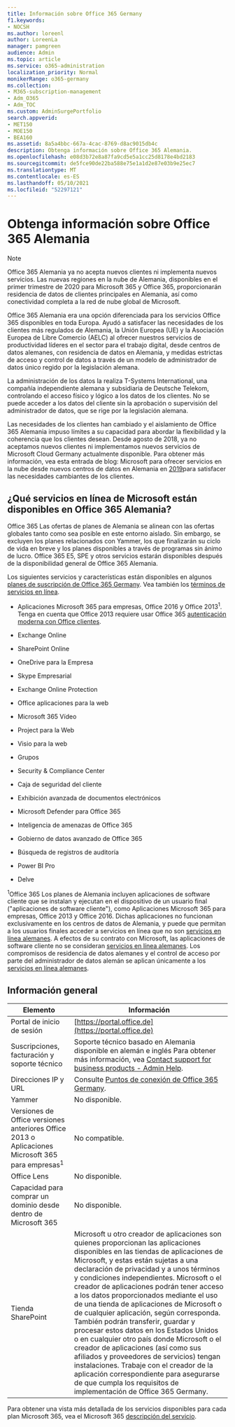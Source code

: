 ```yaml
---
title: Información sobre Office 365 Germany
f1.keywords:
- NOCSH
ms.author: loreenl
author: LoreenLa
manager: pamgreen
audience: Admin
ms.topic: article
ms.service: o365-administration
localization_priority: Normal
monikerRange: o365-germany
ms.collection:
- M365-subscription-management
- Adm_O365
- Adm_TOC
ms.custom: AdminSurgePortfolio
search.appverid:
- MET150
- MOE150
- BEA160
ms.assetid: 8a5a4bbc-667a-4cac-8769-d8ac9015db4c
description: Obtenga información sobre Office 365 Alemania.
ms.openlocfilehash: e08d3b72e8a87fa9cd5e5a1cc25d8178e4bd2183
ms.sourcegitcommit: de5fce90de22ba588e75e1a1d2e87e03b9e25ec7
ms.translationtype: MT
ms.contentlocale: es-ES
ms.lasthandoff: 05/10/2021
ms.locfileid: "52297121"
---
```

# <a name="learn-about-office-365-germany"></a>Obtenga información sobre Office 365 Alemania

> [!NOTE]
> Office 365 Alemania ya no acepta nuevos clientes ni implementa nuevos servicios. Las nuevas regiones en la nube de Alemania, disponibles en el primer trimestre de 2020 para Microsoft 365 y Office 365, proporcionarán residencia de datos de clientes principales en Alemania, así como conectividad completa a la red de nube global de Microsoft.

Office 365 Alemania era una opción diferenciada para los servicios Office 365 disponibles en toda Europa. Ayudó a satisfacer las necesidades de los clientes más regulados de Alemania, la Unión Europea (UE) y la Asociación Europea de Libre Comercio (AELC) al ofrecer nuestros servicios de productividad líderes en el sector para el trabajo digital, desde centros de datos alemanes, con residencia de datos en Alemania, y medidas estrictas de acceso y control de datos a través de un modelo de administrador de datos único regido por la legislación alemana.
  
La administración de los datos la realiza T-Systems International, una compañía independiente alemana y subsidiaria de Deutsche Telekom, controlando el acceso físico y lógico a los datos de los clientes. No se puede acceder a los datos del cliente sin la aprobación o supervisión del administrador de datos, que se rige por la legislación alemana.
  
Las necesidades de los clientes han cambiado y el aislamiento de Office 365 Alemania impuso límites a su capacidad para abordar la flexibilidad y la coherencia que los clientes desean. Desde agosto de 2018, ya no aceptamos nuevos clientes ni implementamos nuevos servicios de Microsoft Cloud Germany actualmente disponible. Para obtener más información, vea esta entrada de blog: Microsoft para ofrecer servicios en la nube desde nuevos centros de datos en Alemania en [2019](https://go.microsoft.com/fwlink/p/?linkid=839016)para satisfacer las necesidades cambiantes de los clientes.
  
## <a name="which-microsoft-online-services-are-available-in-office-365-germany"></a>¿Qué servicios en línea de Microsoft están disponibles en Office 365 Alemania?

Office 365 Las ofertas de planes de Alemania se alinean con las ofertas globales tanto como sea posible en este entorno aislado. Sin embargo, se excluyen los planes relacionados con Yammer, los que finalizarán su ciclo de vida en breve y los planes disponibles a través de programas sin ánimo de lucro. Office 365 E5, SPE y otros servicios estarán disponibles después de la disponibilidad general de Office 365 Alemania. 
  
Los siguientes servicios y características están disponibles en algunos [planes de suscripción de Office 365 Germany](https://go.microsoft.com/fwlink/p/?linkid=839016). Vea también los [términos de servicios en línea](https://microsoftvolumelicensing.com/DocumentSearch.aspx?Mode=3&amp;DocumentTypeId=46).
  
- Aplicaciones Microsoft 365 para empresas, Office 2016 y Office 2013<sup>1</sup>. Tenga en cuenta que Office 2013 requiere usar Office 365 [autenticación moderna con Office clientes](../../enterprise/modern-auth-for-office-2013-and-2016.md).
    
- Exchange Online
    
- SharePoint Online
    
- OneDrive para la Empresa
    
- Skype Empresarial
    
- Exchange Online Protection
    
- Office aplicaciones para la web
    
- Microsoft 365 Vídeo
    
- Project para la Web
    
- Visio para la web
    
- Grupos
    
- Security &amp; Compliance Center
    
- Caja de seguridad del cliente
    
- Exhibición avanzada de documentos electrónicos
    
- Microsoft Defender para Office 365
    
- Inteligencia de amenazas de Office 365
    
- Gobierno de datos avanzado de Office 365
    
- Búsqueda de registros de auditoría
    
- Power BI Pro
    
- Delve
    
<sup>1</sup>Office 365 Los planes de Alemania incluyen aplicaciones de software cliente que se instalan y ejecutan en el dispositivo de un usuario final ("aplicaciones de software cliente"), como Aplicaciones Microsoft 365 para empresas, Office 2013 y Office 2016. Dichas aplicaciones no funcionan exclusivamente en los centros de datos de Alemania, y puede que permitan a los usuarios finales acceder a servicios en línea que no son [servicios en línea alemanes](https://microsoftvolumelicensing.com/DocumentSearch.aspx?Mode=3&amp;DocumentTypeId=58). A efectos de su contrato con Microsoft, las aplicaciones de software cliente no se consideran [servicios en línea alemanes](https://microsoftvolumelicensing.com/DocumentSearch.aspx?Mode=3&amp;DocumentTypeId=58). Los compromisos de residencia de datos alemanes y el control de acceso por parte del administrador de datos alemán se aplican únicamente a los [servicios en línea alemanes](https://microsoftvolumelicensing.com/DocumentSearch.aspx?Mode=3&amp;DocumentTypeId=58).
  
## <a name="general-information"></a>Información general

|Elemento|Información|
|-----|-----|
|Portal de inicio de sesión  <br/> |[https://portal.office.de](https://portal.office.de)  <br/> |
|Suscripciones, facturación y soporte técnico  <br/> |Soporte técnico basado en Alemania disponible en alemán e inglés Para obtener más información, vea [Contact support for business products - Admin Help](../../business-video/get-help-support.md).  <br/> |
|Direcciones IP y URL  <br/> |Consulte [Puntos de conexión de Office 365 Germany](../../enterprise/microsoft-365-germany-endpoints.md).  <br/> |
|Yammer  <br/> |No disponible.  <br/> |
|Versiones de Office versiones anteriores Office 2013 o Aplicaciones Microsoft 365 para empresas<sup>1</sup> <br/> |No compatible.  <br/> |
|Office Lens  <br/> |No disponible.  <br/> |
|Capacidad para comprar un dominio desde dentro de Microsoft 365  <br/> |No disponible.  <br/> |
|Tienda SharePoint  <br/> |Microsoft u otro creador de aplicaciones son quienes proporcionan las aplicaciones disponibles en las tiendas de aplicaciones de Microsoft, y estas están sujetas a una declaración de privacidad y a unos términos y condiciones independientes. Microsoft o el creador de aplicaciones podrán tener acceso a los datos proporcionados mediante el uso de una tienda de aplicaciones de Microsoft o de cualquier aplicación, según corresponda. También podrán transferir, guardar y procesar estos datos en los Estados Unidos o en cualquier otro país donde Microsoft o el creador de aplicaciones (así como sus afiliados y proveedores de servicios) tengan instalaciones. Trabaje con el creador de la aplicación correspondiente para asegurarse de que cumpla los requisitos de implementación de Office 365 Germany.  <br/> |
   
Para obtener una vista más detallada de los servicios disponibles para cada plan Microsoft 365, vea el Microsoft 365 [descripción del servicio](/office365/servicedescriptions/office-365-platform-service-description/office-365-platform-service-description).
